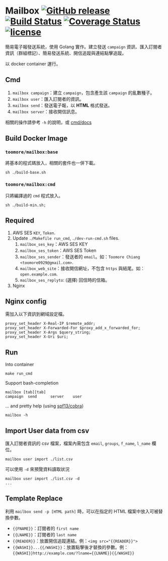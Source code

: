 Mailbox  [![GitHub release](https://img.shields.io/github/release/toomore/mailbox.svg)](https://github.com/toomore/mailbox/releases) [![Build Status](https://travis-ci.org/toomore/mailbox.svg?branch=master)](https://travis-ci.org/toomore/mailbox) [![Coverage Status](https://coveralls.io/repos/github/toomore/mailbox/badge.svg)](https://coveralls.io/github/toomore/mailbox) [![license](https://img.shields.io/github/license/toomore/mailbox.svg)](https://github.com/toomore/mailbox/blob/master/LICENSE)
=====================
簡易電子報發送系統，使用 Golang 實作。建立發送 `campaign` 資訊、匯入訂閱者資訊（群組標記）、簡易發送系統、開信追蹤與連結點擊追蹤。

以 docker container 運行。

Cmd
----
1. `mailbox campaign`：建立 `campaign`，包含產生該 `campaign` 的亂數種子。
2. `mailbox user`：匯入訂閱者的資訊。
3. `mailbox send`：發送電子報，以 **HTML** 格式發送。
4. `mailbox server`：接收開信訊息。

相關的操作請參考 `-h` 的說明，或 [cmd/docs](cmd/docs/mailbox.md)

Build Docker Image
-------------------
### `toomore/mailbox:base`
將基本的程式碼放入，相關的套件也一併下載。

    sh ./build-base.sh

### `toomore/mailbox:cmd`
只將編譯過的 `cmd` 程式放入。

    sh ./build-min.sh;

Required
---------
1. AWS SES `KEY`, `Token`.
2. Update `./Makefile run_cmd`, `./dev-run-cmd.sh` files.
    1. `mailbox_ses_key`：AWS SES KEY
    2. `mailbox_ses_token`：AWS SES Token
    3. `mailbox_ses_sender`：發送者的 `email`。如：`Toomore Chiang <toomore0929@gmail.com>`.
    4. `mailbox_web_site`：接收開信網址，不包含 `https` 與結尾。如：`open.example.com`.
    5. `mailbox_ses_replyto`: (選擇) 回信時的信箱。
3. Nginx

Nginx config
-------------
需加入以下資訊到網域設定檔。

    proxy_set_header X-Real-IP $remote_addr;
    proxy_set_header X-Forwarded-For $proxy_add_x_forwarded_for;
    proxy_set_header X-Args $query_string;
    proxy_set_header X-Uri $uri;

Run
----
Into container

    make run_cmd

Support bash-completion

    mailbox [tab][tab]
    campaign  send      server    user

... and pretty help (using [spf13/cobra](https://github.com/spf13/cobra))

    mailbox -h

Import User data from csv
--------------------------
匯入訂閱者資訊的 csv 檔案，檔案內需包含 `email`, `groups`, `f_name`, `l_name` 欄位。

    mailbox user import ./list.csv

可以使用 `-d` 來預覽資料讀取狀況

    mailbox user import ./list.csv -d
    ...

Template Replace
-----------------
利用 `mailbox send -p [HTML path]` 時，可以在指定的 HTML 檔案中放入可被替換參數。

- `{{FNAME}}`：訂閱者的 `first name`
- `{{LNAME}}`：訂閱者的 `last name`
- `{{READER}}`：放置開信追蹤連結。例：`<img src="{{READER}}">`
- `{{WASHI}}...{{/WASHI}}`：放置點擊後才替換的參數。例：`{{WASHI}}http://example.com/?lname={{LNAME}}{{/WASHI}}`
